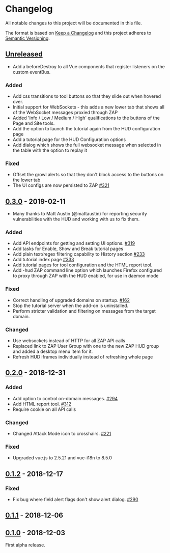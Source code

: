 # Changelog
All notable changes to this project will be documented in this file.

The format is based on [Keep a Changelog](https://keepachangelog.com/en/1.0.0/)
and this project adheres to [Semantic Versioning](https://semver.org/spec/v2.0.0.html).

## [Unreleased]
- Add a beforeDestroy to all Vue components that register listeners on the custom eventBus.

### Added
 - Add css transitions to tool buttons so that they slide out when hovered over.
 - Initial support for WebSockets - this adds a new lower tab that shows all of the WebSocket messages proxied through ZAP
 - Added 'Info / Low / Medium / High' qualifications to the buttons of the Page and Site tools. 
 - Add the option to launch the tutorial again from the HUD configuration page
 - Add a tutorial page for the HUD Configuration options 
 - Add dialog which shows the full websocket message when selected in the table with the option to replay it

### Fixed
 - Offset the growl alerts so that they don't block access to the buttons on the lower tab
 - The UI configs are now persisted to ZAP [#321](https://github.com/zaproxy/zap-hud/issues/321)

## [0.3.0] - 2019-02-11
 - Many thanks to Matt Austin (@mattaustin) for reporting security vulnerabilities with the HUD and working with us to fix them.

### Added
 - Add API endpoints for getting and setting UI options. [#319](https://github.com/zaproxy/zap-hud/issues/319)
 - Add tasks for Enable, Show and Break tutorial pages
 - Add plain text/regex filtering capability to History section [#233](https://github.com/zaproxy/zap-hud/issues/233)
 - Add tutorial index page [#333](https://github.com/zaproxy/zap-hud/issues/333)
 - Add tutorial pages for tool configuration and the HTML report tool.
 - Add -hud ZAP command line option which launches Firefox configured to proxy through ZAP with the HUD enabled, for use in daemon mode

### Fixed
 - Correct handling of upgraded domains on startup. [#162](https://github.com/zaproxy/zap-hud/issues/162)
 - Stop the tutorial server when the add-on is uninstalled.
 - Perform stricter validation and filtering on messages from the target domain.

### Changed
 - Use websockets instead of HTTP for all ZAP API calls
 - Replaced link to ZAP User Group with one to the new ZAP HUD group and added a desktop menu item for it.
 - Refresh HUD iframes individually instead of refreshing whole page

## [0.2.0] - 2018-12-31

### Added
 - Add option to control on-domain messages. [#294](https://github.com/zaproxy/zap-hud/issues/294)
 - Add HTML report tool. [#312](https://github.com/zaproxy/zap-hud/issues/312)
 - Require cookie on all API calls

### Changed

 - Changed Attack Mode icon to crosshairs. [#221](https://github.com/zaproxy/zap-hud/issues/221)

### Fixed
 - Upgraded vue.js to 2.5.21 and vue-i18n to 8.5.0

## [0.1.2] - 2018-12-17

### Fixed
 - Fix bug where field alert flags don't show alert dialog. [#290](https://github.com/zaproxy/zap-hud/issues/290)

## [0.1.1] - 2018-12-06

## [0.1.0] - 2018-12-03
First alpha release.

[Unreleased]: https://github.com/zaproxy/zap-hud/compare/v0.3.0...HEAD
[0.3.0]: https://github.com/zaproxy/zap-hud/compare/v0.2.0...v0.3.0
[0.2.0]: https://github.com/zaproxy/zap-hud/compare/v0.1.2...v0.2.0
[0.1.2]: https://github.com/zaproxy/zap-hud/compare/v0.1.1...v0.1.2
[0.1.1]: https://github.com/zaproxy/zap-hud/compare/v0.1.0...v0.1.1
[0.1.0]: https://github.com/zaproxy/zap-hud/compare/f41b7a279a3a2d86edbf22e7d48d6b9c24e768c8...v0.1.0
